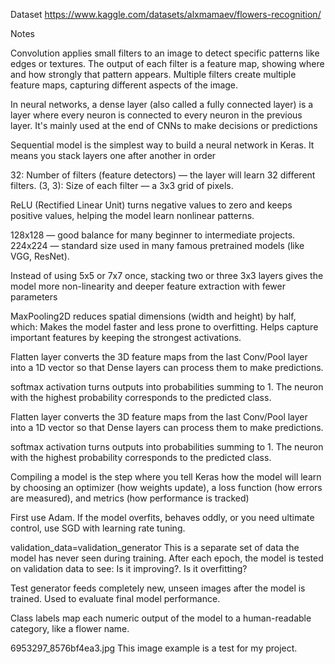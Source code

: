 Dataset
https://www.kaggle.com/datasets/alxmamaev/flowers-recognition/

Notes

Convolution applies small filters to an image to detect specific patterns 
like edges or textures. The output of each filter is a feature map, showing where 
and how strongly that pattern appears. Multiple filters create multiple feature maps,
capturing different aspects of the image.

In neural networks, a dense layer (also called a fully connected layer) is a layer
 where every neuron is connected to every neuron in the previous layer.
It's mainly used at the end of CNNs to make decisions or predictions

Sequential model is the simplest way to build a neural network in Keras.
It means you stack layers one after another in order

32: Number of filters (feature detectors) — the layer will learn 32 different 
filters. (3, 3): Size of each filter — a 3x3 grid of pixels.

ReLU (Rectified Linear Unit) turns negative values to zero and keeps positive 
values, helping the model learn nonlinear patterns.

128x128 — good balance for many beginner to intermediate projects.
224x224 — standard size used in many famous pretrained models (like VGG, ResNet).

Instead of using 5x5 or 7x7 once, stacking two or three 3x3 layers gives the model
more non-linearity and deeper feature extraction with fewer parameters

MaxPooling2D reduces spatial dimensions (width and height) by half, which:
Makes the model faster and less prone to overfitting.
Helps capture important features by keeping the strongest activations.

Flatten layer converts the 3D feature maps from the last Conv/Pool
layer into a 1D vector so that Dense layers can process them to make predictions.

softmax activation turns outputs into probabilities summing to 1.
The neuron with the highest probability corresponds to the predicted class.
 
Flatten layer converts the 3D feature maps from the last Conv/Pool
layer into a 1D vector so that Dense layers can process them to make predictions.

softmax activation turns outputs into probabilities summing to 1.
The neuron with the highest probability corresponds to the predicted class.
 

Compiling a model is the step where you tell Keras how the model will learn
by choosing an optimizer (how weights update), a loss function
(how errors are measured), and metrics (how performance is tracked)

First use Adam. If the model overfits, behaves oddly,
or you need ultimate control, use SGD with learning rate tuning.

validation_data=validation_generator
This is a separate set of data the model has never seen during training.
After each epoch, the model is tested on validation data to see:
Is it improving?. Is it overfitting?

Test generator feeds completely new, unseen images after
the model is trained. Used to evaluate final model performance.

Class labels map each numeric output of the model to a
 human-readable category, like a flower name.

6953297_8576bf4ea3.jpg
This image example is a test for my project.
